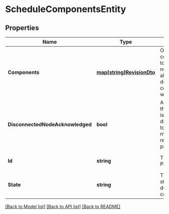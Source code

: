 # ScheduleComponentsEntity

## Properties
Name | Type | Description | Notes
------------ | ------------- | ------------- | -------------
**Components** | [**map[string]RevisionDto**](RevisionDTO.md) | Optional components to schedule. If not specified, all authorized descendant components will be used. | [optional] [default to null]
**DisconnectedNodeAcknowledged** | **bool** | Acknowledges that this node is disconnected to allow for mutable requests to proceed. | [optional] [default to null]
**Id** | **string** | The id of the ProcessGroup | [optional] [default to null]
**State** | **string** | The desired state of the descendant components | [optional] [default to null]

[[Back to Model list]](../README.md#documentation-for-models) [[Back to API list]](../README.md#documentation-for-api-endpoints) [[Back to README]](../README.md)


